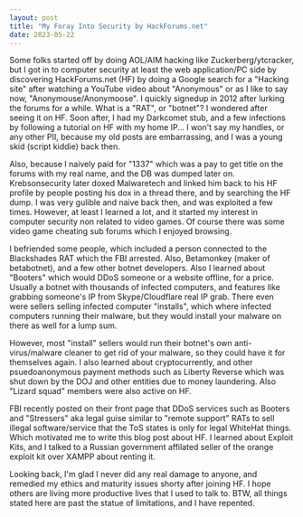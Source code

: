 ```yaml
---
layout: post
title: "My Foray Into Security by HackForums.net"
date: 2023-05-22
---
```


Some folks started off by doing AOL/AIM hacking like Zuckerberg/ytcracker, but I got in to computer security at least the web application/PC side by discovering HackForums.net (HF) by doing a Google search for a "Hacking site" after watching a YouTube video about "Anonymous" or as I like to say now, "Anonymouse/Anonymoose". I quickly signedup in 2012 after lurking the forums for a while.
What is a "RAT", or "botnet"? I wondered after seeing it on HF. Soon after, I had my Darkcomet stub, and a few infections by following a tutorial on HF with my home IP... I won't say my handles, or any other PII, because my old posts
are embarrassing, and I was a young skid (script kiddie) back then. 

Also, because I naively paid for "1337" which was a pay to get title on the forums with my real name, and the DB was dumped later on. Krebsonsecurity later doxed Malwaretech and linked him back to his HF profile by people posting his dox in a thread there,
and by searching the HF dump. I was very gulible and naive back then, and was exploited a few times. However, at least I learned a lot, and it started my interest in computer security non related to video games.
Of course there was some video game cheating sub forums which I enjoyed browsing.

I befriended some people, which included a person connected to the Blackshades RAT which the FBI arrested. Also, Betamonkey (maker of betabotnet), and a few other botnet developers. Also I learned about "Booters" which would DDoS someone or a website offline,
for a price. Usually a botnet with thousands of infected computers, and features like grabbing someone's IP from Skype/Cloudflare real IP grab. 
There even were sellers selling infected computer "installs", which where infected computers running their malware, but they would install your malware on there as well for a lump sum.

However, most "install" sellers would run their botnet's own anti-virus/malware cleaner to get rid of your malware, so they could have it for themselves again. I also learned about cryptocurrently,
and other psuedoanonymous payment methods such as Liberty Reverse which was shut down by the DOJ and other entities due to money laundering. Also "Lizard squad" members were also active on HF.

FBI recently posted on their front page that DDoS services such as Booters and "Stressers" aka legal guise similar to "remote support" RATs to sell illegal software/service that the ToS states is only for legal WhiteHat things.
Which motivated me to write this blog post about HF. I learned about Exploit Kits, and I talked to a Russian government affilated seller of the orange exploit kit over XAMPP about renting it.

Looking back, I'm glad I never did any real damage to anyone, and remedied my ethics and maturity issues shorty after joining HF. I hope others are living more productive lives that I used to talk to. BTW, all things stated here are past the statue of limitations, and I have repented.  
